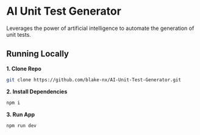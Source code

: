 # AI Unit Test Generator

Leverages the power of artificial intelligence to automate the generation of unit tests.


## Running Locally

**1. Clone Repo**

```bash
git clone https://github.com/blake-nx/AI-Unit-Test-Generator.git
```

**2. Install Dependencies**

```bash
npm i
```

**3. Run App**

```bash
npm run dev
```

